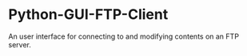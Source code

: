 # Python-GUI-FTP-Client
An user interface for connecting to and modifying contents on an FTP server.
